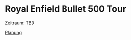 # Royal Enfield Bullet 500 Tour

Zeitraum: TBD

[Planung](https://github.com/fsmanuel/royal_enfield_bullet_500_tour/wiki)
